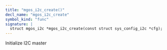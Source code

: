 ```yaml
---
title: "mgos_i2c_create()"
decl_name: "mgos_i2c_create"
symbol_kind: "func"
signature: |
  struct mgos_i2c *mgos_i2c_create(const struct sys_config_i2c *cfg);
---
```


Initialize I2C master 

